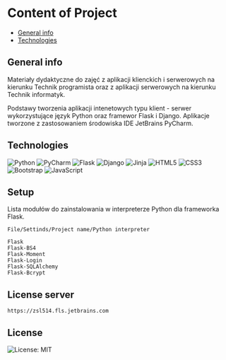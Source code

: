 # Content of Project
- [General info](#general-info)
- [Technologies](#technologies)

## General info <!-- (ogólne informację o projekcie) -->
Materiały dydaktyczne do zajęć z aplikacji klienckich i serwerowych na kierunku Technik programista oraz z aplikacji serwerowych na kierunku Technik informatyk. 

Podstawy tworzenia aplikacji intenetowych typu klient - serwer wykorzystujące język Python oraz framewor Flask i Django. Aplikacje tworzone z zastosowaniem środowiska IDE JetBrains PyCharm.

## Technologies <!-- (informację o technologiach jakich użyliśmy w projekcie; rekruterzy często sprawdzają właśnie tą sekcję) -->

![Python](https://img.shields.io/badge/python-3670A0?style=for-the-badge&logo=python&logoColor=ffdd54)
![PyCharm](https://img.shields.io/badge/pycharm-143?style=for-the-badge&logo=pycharm&logoColor=black&color=black&labelColor=green)
![Flask](https://img.shields.io/badge/flask-%23000.svg?style=for-the-badge&logo=flask&logoColor=white)
![Django](https://img.shields.io/badge/django-%23092E20.svg?style=for-the-badge&logo=django&logoColor=white)
![Jinja](https://img.shields.io/badge/jinja-white.svg?style=for-the-badge&logo=jinja&logoColor=black)
![HTML5](https://img.shields.io/badge/html5-%23E34F26.svg?style=for-the-badge&logo=html5&logoColor=white)
![CSS3](https://img.shields.io/badge/css3-%231572B6.svg?style=for-the-badge&logo=css3&logoColor=white)
![Bootstrap](https://img.shields.io/badge/bootstrap-%23563D7C.svg?style=for-the-badge&logo=bootstrap&logoColor=white)
![JavaScript](https://img.shields.io/badge/javascript-%23323330.svg?style=for-the-badge&logo=javascript&logoColor=%23F7DF1E)

## Setup <!-- (zwięzła instrukcja, w jaki sposób uruchomić program)-->
Lista modułów do zainstalowania w interpreterze Python dla frameworka Flask.
```commandline
File/Settinds/Project name/Python interpreter

Flask
Flask-BS4
Flask-Moment
Flask-Login
Flask-SQLAlchemy
Flask-Bcrypt
```

## License server
```commandline
https://zsl514.fls.jetbrains.com
```

## License
![License: MIT](https://img.shields.io/badge/License-MIT-yellow.svg)

